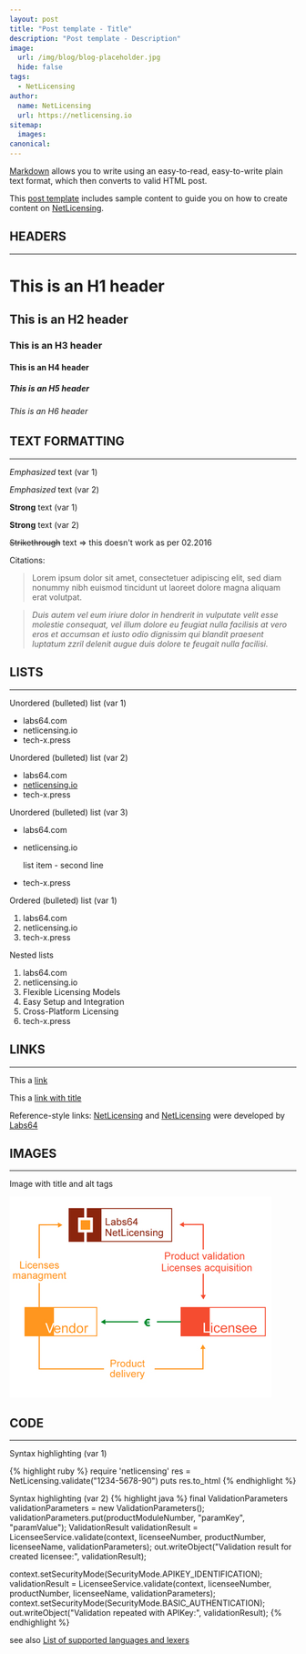 ```yaml
---
layout: post
title: "Post template - Title"
description: "Post template - Description"
image:
  url: /img/blog/blog-placeholder.jpg
  hide: false
tags:
  - NetLicensing
author:
  name: NetLicensing
  url: https://netlicensing.io
sitemap:
  images:
canonical:
---
```


[Markdown](http://daringfireball.net/projects/markdown/) allows you to write using an easy-to-read, easy-to-write plain text format, which then converts to valid HTML post.

This [post template](https://raw.githubusercontent.com/Labs64/tech-x.press/gh-pages/_drafts/2010-09-16-post-template.md) includes sample content to guide you on how to create content on [NetLicensing](http://tech-x.press).

## HEADERS
---

# This is an H1 header

## This is an H2 header

### This is an H3 header

#### This is an H4 header

##### This is an H5 header

###### This is an H6 header

## TEXT FORMATTING
---

*Emphasized* text (var 1)

_Emphasized_ text (var 2)

**Strong** text (var 1)

__Strong__ text (var 2)

~~Strikethrough~~ text => this doesn't work as per 02.2016

Citations:

> Lorem ipsum dolor sit amet, consectetuer adipiscing elit, sed diam nonummy nibh euismod tincidunt ut laoreet dolore magna aliquam erat volutpat.

> *Duis autem vel eum iriure dolor in hendrerit in vulputate velit esse molestie consequat, vel illum dolore eu feugiat nulla facilisis at vero eros et accumsan et iusto odio dignissim qui blandit praesent luptatum zzril delenit augue duis dolore te feugait nulla facilisi.*

## LISTS
---

Unordered (bulleted) list (var 1)

* labs64.com
* netlicensing.io
* tech-x.press

Unordered (bulleted) list (var 2)

- labs64.com
- [netlicensing.io](https://netlicensing.io "Innovative License Management Solution")
- tech-x.press

Unordered (bulleted) list (var 3)

+ labs64.com
+ netlicensing.io

  list item - second line

+ tech-x.press

Ordered (bulleted) list (var 1)

1. labs64.com
2. netlicensing.io
3. tech-x.press

Nested lists

1. labs64.com
2. netlicensing.io
  1. Flexible Licensing Models
  2. Easy Setup and Integration
  3. Cross-Platform Licensing
3. tech-x.press

## LINKS
---

This a [link](https://netlicensing.io)

This a [link with title](https://netlicensing.io "Innovative License Management Solution")

Reference-style links: [NetLicensing][NLIC] and [NetLicensing][2] were developed by [Labs64][3]

[NLIC]: https://netlicensing.io   "Labs64 NetLicensing - Innovative License Management Solution"
[2]: http://tech-x.press         "TechExpress - Latest Tech News Around the World"
[3]: http://www.labs64.com       "Labs64 - Innovations Delivered"

## IMAGES
---

Image with title and alt tags

![Labs64 QR Code](/img/netlicensing-promo-04.png "Labs64 NetLicensing Lifecycle")

## CODE
---

Syntax highlighting (var 1)

{% highlight ruby %}
require 'netlicensing'
res = NetLicensing.validate("1234-5678-90")
puts res.to_html
{% endhighlight %}

Syntax highlighting (var 2)
{% highlight java %}
final ValidationParameters validationParameters = new ValidationParameters();
validationParameters.put(productModuleNumber, "paramKey", "paramValue");
ValidationResult validationResult = LicenseeService.validate(context, licenseeNumber, productNumber,
licenseeName, validationParameters);
out.writeObject("Validation result for created licensee:", validationResult);

context.setSecurityMode(SecurityMode.APIKEY_IDENTIFICATION);
validationResult = LicenseeService.validate(context, licenseeNumber, productNumber, licenseeName,
validationParameters);
context.setSecurityMode(SecurityMode.BASIC_AUTHENTICATION);
out.writeObject("Validation repeated with APIKey:", validationResult);
{% endhighlight %}

see also [List of supported languages and lexers](https://github.com/jneen/rouge/wiki/List-of-supported-languages-and-lexers)
